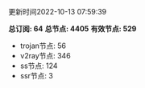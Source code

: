 更新时间2022-10-13 07:59:39

**总订阅: 64**
**总节点: 4405**
**有效节点: 529**
- trojan节点: 56
- v2ray节点: 346
- ss节点: 124
- ssr节点: 3
